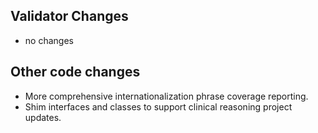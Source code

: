 ## Validator Changes

* no changes

## Other code changes

* More comprehensive internationalization phrase coverage reporting.
* Shim interfaces and classes to support clinical reasoning project updates.
